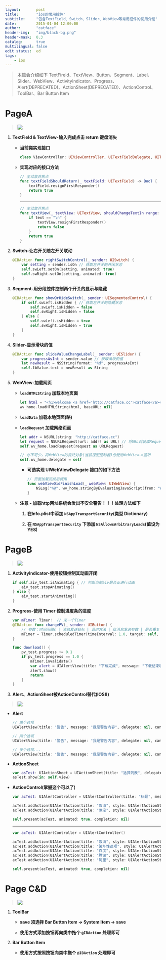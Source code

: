 ```yaml
---
layout:       post
title:        "ios的常用控件"
subtitle:     "包含TextField、Switch、Slider、WebView等常用控件的使用介绍"
date:         2015-01-04 12:00:00
author:       "catface"
header-img:   "img/black-bg.png"
header-mask:  0.3
catalog:      true
multilingual: false
edit status:  ed
tags:
    - ios
---
```


> 本篇会介绍如下 TextFireld、TextView、Button、Segment、Label、Slider、WebView、ActivityIndicator、Progress、Alert(DEPRECATED)、ActionSheet(DEPRECATED)、ActionControl、ToolBar、Bar Button Item

# PageA

>![](https://imgconvert.csdnimg.cn/aHR0cDovL2l0Y2F0ZmFjZS5naXRodWIuaW8vaW1nL0lPUy9JT1MwMDItJUU1JUI4JUI4JUU3JTk0JUE4JUU2JThFJUE3JUU0JUJCJUI2LzAxUGFnZUEuanBn)

1. **TextField & TextView-输入完成点击 return 键盘消失**

	- **当前类实现接口**
	
		``` swift
		class ViewController: UIViewController, UITextFieldDelegate, UITextViewDelegate
		```
			
	- **实现对应的接口方法**
	
		``` swift
		// 主动放弃焦点
		func textFieldShouldReturn(_ textField: UITextField) -> Bool {
			textField.resignFirstResponder()
			return true
		}
		```
			
		---
		
		``` swift
		// 主动放弃焦点
		func textView(_ textView: UITextView, shouldChangeTextIn range: NSRange, replacementText text: String) -> Bool {
			if text == "\n" {
				textView.resignFirstResponder()
				return false
			}
			return true
		}
		```
			
2. **Switch-让右开关随左开关联动**

	``` swift
	@IBAction func rightSwitchControl(_ sender: UISwitch) {
		var setting = sender.isOn // 获取左开关的开闭状态
		self.swLeft.setOn(setting, animated: true)
		self.swRight.setOn(setting, animated: true)
	}
	```
	    
3. **Segment-用分段控件控制两个开关的显示与隐藏**    

	``` swift
	@IBAction func showOrHideSwitch(_ sender: UISegmentedControl) {
		if self.swLeft.isHidden { // 获取左开关的隐藏状态
			self.swLeft.isHidden = false
			self.swRight.isHidden = false
		} else {
			self.swLeft.isHidden = true
			self.swRight.isHidden = true
		}
	}
	```
	    
4. **Slider-显示滑块的值**

	``` swift
	@IBAction func slideValueChangeLabel(_ sender: UISlider) {
		var progressAsInt = sender.value // 获取滑块的值
		let newResult = NSString(format: "%d", progressAsInt)
		self.lbValue.text = newResult as String
	}
	```
	    
5. **WebView-加载网页**  

	- **`loadHTMLString` 加载本地页面**

		``` swift
		let html = "<h1>welcome <a href='http://catface.cc'>catface</a></h1>"
		wv_home.loadHTMLString(html, baseURL: nil)
		```
	
	- **`loadData` 加载本地页面(略)**
	
	- **`loadRequest` 加载网络页面**  
			
		``` swift
		let addr = NSURL(string: "http://catface.cc")
		let request = NSURLRequest(url: addr! as URL) // 将URL封装成Request
		self.wv_home.loadRequest(request as URLRequest)
		
		// 必不可少，将WebView的委托对象(当前视图控制器)分配给WebView->监听
		self.wv_home.delegate = self
		```
			
		- **可选实现 UIWebViewDelegate 接口的如下方法**
				
			``` swift
			// 页面加载完成后调用
			func webViewDidFinishLoad(_ webView: UIWebView) {
				NSLog("%@", wv_home.stringByEvaluatingJavaScript(from: "document.body.innerhtml")!)
			}
			```
				
	- **注意 - 加载http网址系统会发出不安全警告！！！处理方法如下**

		1. **在Info.plist中添加 `NSAppTransportSecurity`(类型 Dictionary)**
		
		2. **在 `NSAppTransportSecurity` 下添加 `NSAllowsArbitraryLoads`(值设为 YES)**
				
# PageB

>![](https://imgconvert.csdnimg.cn/aHR0cDovL2l0Y2F0ZmFjZS5naXRodWIuaW8vaW1nL0lPUy9JT1MwMDItJUU1JUI4JUI4JUU3JTk0JUE4JUU2JThFJUE3JUU0JUJCJUI2LzAyUGFnZUIuanBn)

1. **ActivityIndicator-使用按钮控制其动画开闭**
	
	``` swift
	if self.aiv_test.isAnimating { // 判断当前aiv是否正进行动画
		aiv_test.stopAnimating()
	} else {
		aiv_test.startAnimating()
	}
	```
	    
2. **Progress-使用 Timer 控制进度条的进度**   

	``` swift
	var mTimer: Timer!  // 来一个Timer
	@IBAction func changePV(_ sender: UIButton) {
		// 参数：时间间隔s | 消息发送目标 | 调用方法 | 给消息发送参数 | 是否重复
		mTimer = Timer.scheduledTimer(timeInterval: 1.0, target: self, selector: "download", userInfo: nil, repeats: true)
	}
	
	func download() {
		pv_test.progress += 0.1
		if pv_test.progress == 1.0 {
			mTimer.invalidate()
			var alert = UIAlertView(title: "下载完成", message: "下载结束哦，哥哥", delegate: nil, cancelButtonTitle: "OK")
			alert.show()
			return
		}
	}
	```
	    
3. **Alert、ActionSheet被ActionControl替代(IOS8)**  

 >![](https://imgconvert.csdnimg.cn/aHR0cDovL2l0Y2F0ZmFjZS5naXRodWIuaW8vaW1nL0lPUy9JT1MwMDItJUU1JUI4JUI4JUU3JTk0JUE4JUU2JThFJUE3JUU0JUJCJUI2LzA1UGFnZUUuanBn)

- **Alert**
    
    ``` swift
    // 单个选项
    UIAlertView(title: "警告", message: "我是警告内容", delegate: nil, cancelButtonTitle: "知道").show()
    
    // 两个选项
    UIAlertView(title: "警告", message: "我是警告内容", delegate: nil, cancelButtonTitle: "取消", otherButtonTitles: "确定").show()
    
    // 多个选项...
    UIAlertView(title: "警告", message: "我是警告内容", delegate: nil, cancelButtonTitle: "取消", otherButtonTitles: "确定", "玩一玩").show()
    ```
    
- **ActionSheet**    

    ``` swift
    var asTest: UIActionSheet = UIActionSheet(title: "选择列表", delegate: nil, cancelButtonTitle: "取消", destructiveButtonTitle: "破坏性选项", otherButtonTitles: "百度", "腾讯", "阿里")
    asTest.show(in: self.view)
    ```
    
- **ActionControl(掌握这个可以了)**

    ```	swift	
    var acTest: UIAlertController = UIAlertController(title: "标题", message: "消息内容", preferredStyle: UIAlertControllerStyle.alert)
    
    acTest.addAction(UIAlertAction(title: "取消", style: UIAlertActionStyle.cancel) {(alertAction) -> Void in NSLog("取消")})
    acTest.addAction(UIAlertAction(title: "确定", style: UIAlertActionStyle.default) {(alertAction) -> Void in NSLog("确定")})
    
    self.present(acTest, animated: true, completion: nil)
    ```
        
    ---
       
    ``` swift
    var acTest: UIAlertController = UIAlertController()
    
    acTest.addAction(UIAlertAction(title: "取消", style: UIAlertActionStyle.cancel) {(alertAction) -> Void in NSLog("取消")})
    acTest.addAction(UIAlertAction(title: "破坏性选项", style: UIAlertActionStyle.destructive) {(alertAction) -> Void in NSLog("破坏")})
    acTest.addAction(UIAlertAction(title: "百度", style: UIAlertActionStyle.default) {(alertAction) -> Void in NSLog("百度")})
    acTest.addAction(UIAlertAction(title: "腾讯", style: UIAlertActionStyle.default) {(alertAction) -> Void in NSLog("腾讯")})
    acTest.addAction(UIAlertAction(title: "阿里", style: UIAlertActionStyle.default) {(alertAction) -> Void in NSLog("阿里")})
    
    self.present(acTest, animated: true, completion: nil)  
    ```
		    
# Page C&D

 > ![](http://itCatface.github.io/img/IOS/IOS002-常用控件/03PageC.jpg)

1. **ToolBar**

	- **save 须选择 Bar Button Item -> System Item -> save**

	- **使用方式添加按钮再向类中拖个 `@IBAction` 处理即可**

2. **Bar Button Item**	

	- **使用方式按照按钮向类中拖个 `@IBAction` 处理即可**